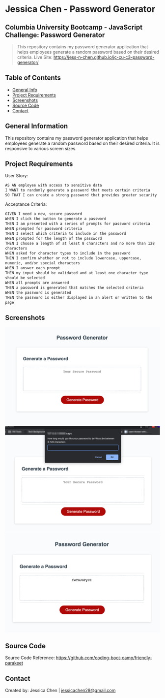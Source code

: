 # Jessica Chen - Password Generator

## Columbia University Bootcamp - JavaScript Challenge: Password Generator

> This repository contains my password generator application that helps employees generate a random password based on their desired criteria.
> Live Site: https://jess-n-chen.github.io/jc-cu-c3-password-generator/

## Table of Contents

- [General Info](#general-information)
- [Project Requirements](#project-requirements)
- [Screenshots](#screenshots)
- [Source Code](#source-code)
- [Contact](#contact)

## General Information

This repository contains my password generator application that helps employees generate a random password based on their desired criteria. It is responsive to various screen sizes.

## Project Requirements

User Story:

```
AS AN employee with access to sensitive data
I WANT to randomly generate a password that meets certain criteria
SO THAT I can create a strong password that provides greater security
```

Acceptance Criteria:

```
GIVEN I need a new, secure password
WHEN I click the button to generate a password
THEN I am presented with a series of prompts for password criteria
WHEN prompted for password criteria
THEN I select which criteria to include in the password
WHEN prompted for the length of the password
THEN I choose a length of at least 8 characters and no more than 128 characters
WHEN asked for character types to include in the password
THEN I confirm whether or not to include lowercase, uppercase, numeric, and/or special characters
WHEN I answer each prompt
THEN my input should be validated and at least one character type should be selected
WHEN all prompts are answered
THEN a password is generated that matches the selected criteria
WHEN the password is generated
THEN the password is either displayed in an alert or written to the page
```

## Screenshots

![Password Generator](./assets/images/password_generator.png)
![Password Generator Prompt](./assets/images/password_generator_prompt.png)
![Password Generator Output](./assets/images/password_generator_output.png)

## Source Code

Source Code Reference: https://github.com/coding-boot-camp/friendly-parakeet

## Contact

Created by: Jessica Chen | jessicachen28@gmail.com
